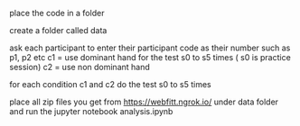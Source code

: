 place the code in a folder

create a folder called data

ask each participant to enter their participant code as their number such as p1, p2 etc
c1 = use dominant hand for the test s0 to s5 times ( s0 is practice session)
c2 = use non dominant hand

for each condition c1 and c2 do the test s0 to s5 times

place all zip files you get from https://webfitt.ngrok.io/ under data folder and run the jupyter notebook analysis.ipynb
